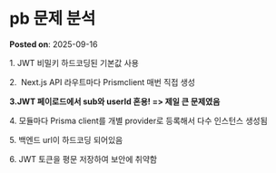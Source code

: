# pb 문제 분석
**Posted on**: 2025-09-16

<p>1. JWT 비밀키 하드코딩된 기본값 사용</p>
<p>2.&nbsp; Next.js API 라우트마다 Prismclient 매번 직접 생성</p>
<p><b>3.JWT 페이로드에서 sub와 userId 혼용! =&gt; 제일 큰 문제였음</b></p>
<p>4. 모듈마다 Prisma client를 개별 provider로 등록해서 다수 인스턴스 생성됨</p>
<p>5. 백엔드 url이 하드코딩 되어있음</p>
<p>6. JWT 토큰을 평문 저장하여 보안에 취약함</p>
